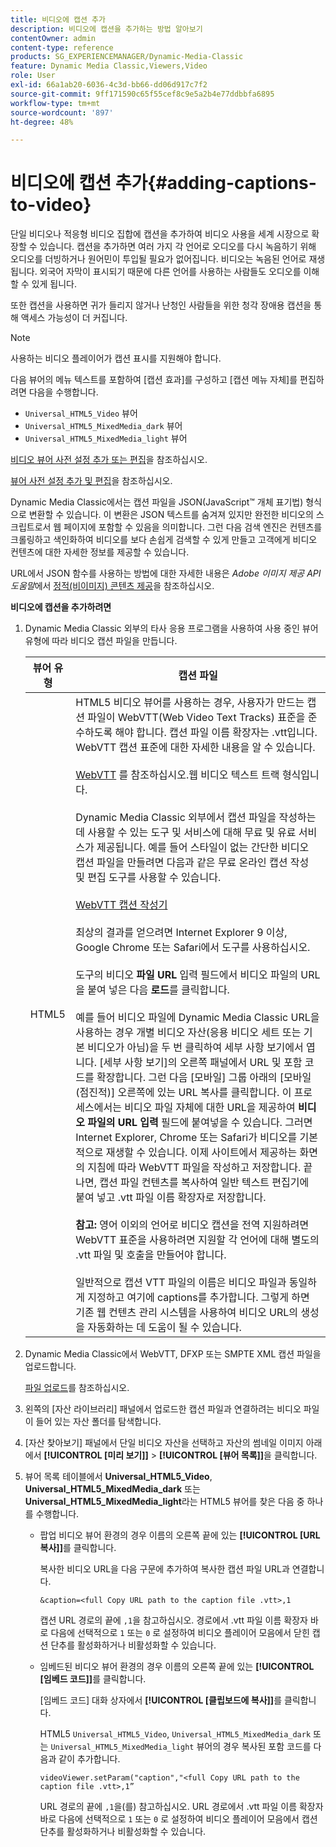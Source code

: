 ```yaml
---
title: 비디오에 캡션 추가
description: 비디오에 캡션을 추가하는 방법 알아보기
contentOwner: admin
content-type: reference
products: SG_EXPERIENCEMANAGER/Dynamic-Media-Classic
feature: Dynamic Media Classic,Viewers,Video
role: User
exl-id: 66a1ab20-6036-4c3d-bb66-dd06d917c7f2
source-git-commit: 9ff171590c65f55cef8c9e5a2b4e77ddbbfa6895
workflow-type: tm+mt
source-wordcount: '897'
ht-degree: 48%

---
```


# 비디오에 캡션 추가{#adding-captions-to-video}

단일 비디오나 적응형 비디오 집합에 캡션을 추가하여 비디오 사용을 세계 시장으로 확장할 수 있습니다. 캡션을 추가하면 여러 가지 각 언어로 오디오를 다시 녹음하기 위해 오디오를 더빙하거나 원어민이 투입될 필요가 없어집니다. 비디오는 녹음된 언어로 재생됩니다. 외국어 자막이 표시되기 때문에 다른 언어를 사용하는 사람들도 오디오를 이해할 수 있게 됩니다.

또한 캡션을 사용하면 귀가 들리지 않거나 난청인 사람들을 위한 청각 장애용 캡션을 통해 액세스 가능성이 더 커집니다.

>[!NOTE]
>
>사용하는 비디오 플레이어가 캡션 표시를 지원해야 합니다.

다음 뷰어의 메뉴 텍스트를 포함하여 [캡션 효과]를 구성하고 [캡션 메뉴 자체]를 편집하려면 다음을 수행합니다.

* `Universal_HTML5_Video` 뷰어
* `Universal_HTML5_MixedMedia_dark` 뷰어
* `Universal_HTML5_MixedMedia_light` 뷰어

[비디오 뷰어 사전 설정 추가 또는 편집](previewing-videos-video-viewer.md#adding_or_editing_a_video_viewer_preset)을 참조하십시오.

[뷰어 사전 설정 추가 및 편집](application-setup.md#adding_and_editing_viewer_presets)을 참조하십시오.

Dynamic Media Classic에서는 캡션 파일을 JSON(JavaScript™ 개체 표기법) 형식으로 변환할 수 있습니다. 이 변환은 JSON 텍스트를 숨겨져 있지만 완전한 비디오의 스크립트로서 웹 페이지에 포함할 수 있음을 의미합니다. 그런 다음 검색 엔진은 컨텐츠를 크롤링하고 색인화하여 비디오를 보다 손쉽게 검색할 수 있게 만들고 고객에게 비디오 컨텐츠에 대한 자세한 정보를 제공할 수 있습니다.

URL에서 JSON 함수를 사용하는 방법에 대한 자세한 내용은 *Adobe 이미지 제공 API 도움말*&#x200B;에서 [정적(비이미지) 콘텐츠 제공](https://experienceleague.adobe.com/docs/dynamic-media-developer-resources/image-serving-api/image-serving-api/c-serving-static-nonimage-contents.html?lang=en#image-serving-api)을 참조하십시오.

**비디오에 캡션을 추가하려면**

1. Dynamic Media Classic 외부의 타사 응용 프로그램을 사용하여 사용 중인 뷰어 유형에 따라 비디오 캡션 파일을 만듭니다.

   | 뷰어 유형 | 캡션 파일 |
   |--- |--- |
   | HTML5 | HTML5 비디오 뷰어를 사용하는 경우, 사용자가 만드는 캡션 파일이 WebVTT(Web Video Text Tracks) 표준을 준수하도록 해야 합니다. 캡션 파일 이름 확장자는 .vtt입니다. WebVTT 캡션 표준에 대한 자세한 내용을 알 수 있습니다.<br><br>[WebVTT](https://w3c.github.io/webvtt/) 를 참조하십시오.웹 비디오 텍스트 트랙 형식입니다. <br><br>Dynamic Media Classic 외부에서 캡션 파일을 작성하는 데 사용할 수 있는 도구 및 서비스에 대해 무료 및 유료 서비스가 제공됩니다. 예를 들어 스타일이 없는 간단한 비디오 캡션 파일을 만들려면 다음과 같은 무료 온라인 캡션 작성 및 편집 도구를 사용할 수 있습니다.<br><br>[WebVTT 캡션 작성기](https://testdrive-archive.azurewebsites.net/Graphics/CaptionMaker/Default.html) <br><br>최상의 결과를 얻으려면 Internet Explorer 9 이상, Google Chrome 또는 Safari에서 도구를 사용하십시오. <br><br>도구의 비디오  <b>파일 URL </b> 입력 필드에서 비디오 파일의 URL을 붙여 넣은 다음  <b>로드</b>를 클릭합니다. <br><br>예를 들어 비디오 파일에 Dynamic Media Classic URL을 사용하는 경우 개별 비디오 자산(응용 비디오 세트 또는 기본 비디오가 아님)을 두 번 클릭하여 세부 사항 보기에서 엽니다. [세부 사항 보기]의 오른쪽 패널에서 URL 및 포함 코드를 확장합니다. 그런 다음 [모바일] 그룹 아래의 [모바일(점진적)] 오른쪽에 있는 URL 복사를 클릭합니다. 이 프로세스에서는 비디오 파일 자체에 대한 URL을 제공하여 <b>비디오 파일의 URL 입력</b> 필드에 붙여넣을 수 있습니다. 그러면 Internet Explorer, Chrome 또는 Safari가 비디오를 기본적으로 재생할 수 있습니다. 이제 사이트에서 제공하는 화면의 지침에 따라 WebVTT 파일을 작성하고 저장합니다. 끝나면, 캡션 파일 컨텐츠를 복사하여 일반 텍스트 편집기에 붙여 넣고 .vtt 파일 이름 확장자로 저장합니다. <br><br><b>참고:</b> 영어 이외의 언어로 비디오 캡션을 전역 지원하려면 WebVTT 표준을 사용하려면 지원할 각 언어에 대해 별도의 .vtt 파일 및 호출을 만들어야 합니다. <br><br>일반적으로 캡션 VTT 파일의 이름은 비디오 파일과 동일하게 지정하고 여기에 captions를 추가합니다. 그렇게 하면 기존 웹 컨텐츠 관리 시스템을 사용하여 비디오 URL의 생성을 자동화하는 데 도움이 될 수 있습니다. |

1. Dynamic Media Classic에서 WebVTT, DFXP 또는 SMPTE XML 캡션 파일을 업로드합니다.

   [파일 업로드](uploading-files.md#uploading_files)를 참조하십시오.

1. 왼쪽의 [자산 라이브러리] 패널에서 업로드한 캡션 파일과 연결하려는 비디오 파일이 들어 있는 자산 폴더를 탐색합니다.
1. [자산 찾아보기] 패널에서 단일 비디오 자산을 선택하고 자산의 썸네일 이미지 아래에서 **[!UICONTROL [미리 보기]]** > **[!UICONTROL [뷰어 목록]]**&#x200B;을 클릭합니다.
1. 뷰어 목록 테이블에서 **Universal_HTML5_Video**, **Universal_HTML5_MixedMedia_dark** 또는 **Universal_HTML5_MixedMedia_light**&#x200B;라는 HTML5 뷰어를 찾은 다음 중 하나를 수행합니다.

   * 팝업 비디오 뷰어 환경의 경우 이름의 오른쪽 끝에 있는 **[!UICONTROL [URL 복사]]**&#x200B;를 클릭합니다.

      복사한 비디오 URL을 다음 구문에 추가하여 복사한 캡션 파일 URL과 연결합니다.

      `&caption=<full Copy URL path to the caption file .vtt>,1`

      캡션 URL 경로의 끝에 `,1`을 참고하십시오. 경로에서 .vtt 파일 이름 확장자 바로 다음에 선택적으로 `1` 또는 `0` 로 설정하여 비디오 플레이어 모음에서 닫힌 캡션 단추를 활성화하거나 비활성화할 수 있습니다.

   * 임베드된 비디오 뷰어 환경의 경우 이름의 오른쪽 끝에 있는 **[!UICONTROL [임베드 코드]]**&#x200B;를 클릭합니다.

      [임베드 코드] 대화 상자에서 **[!UICONTROL [클립보드에 복사]]**&#x200B;를 클릭합니다.

      HTML5 `Universal_HTML5_Video`, `Universal_HTML5_MixedMedia_dark` 또는 `Universal_HTML5_MixedMedia_light` 뷰어의 경우 복사된 포함 코드를 다음과 같이 추가합니다.

      `videoViewer.setParam("caption","<full Copy URL path to the caption file .vtt>,1”`

      URL 경로의 끝에 `,1`을(를) 참고하십시오. URL 경로에서 .vtt 파일 이름 확장자 바로 다음에 선택적으로 `1` 또는 `0` 로 설정하여 비디오 플레이어 모음에서 캡션 단추를 활성화하거나 비활성화할 수 있습니다.
